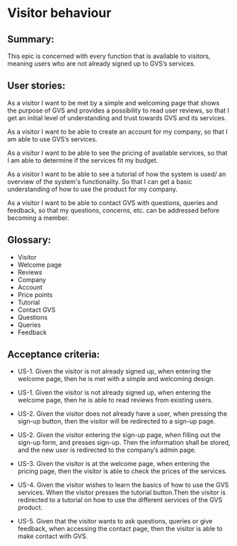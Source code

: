 # Visitor behaviour

## Summary:
This epic is concerned with every function that is available to visitors, meaning users who are not already signed up to GVS’s services. 

## User stories: 
As a visitor I want to be met by a simple and welcoming page that shows the purpose of GVS and provides a possibility to read user reviews, so that I get an initial level of understanding and trust towards GVS and its services. 

As a visitor I want to be able to create an account for my company, so that I am able to use GVS’s services.

As a visitor I want to be able to see the pricing of available services, so that I am able to determine if the services fit my budget.

As a visitor I want to be able to see a tutorial of how the system is used/ an overview of the system's functionality. So that I can get a basic understanding of how to use the product for my company.

As a visitor I want to be able to contact GVS with questions, queries and feedback, so that my questions, concerns, etc. can be addressed before becoming a member. 

## Glossary: 
- Visitor
- Welcome page
- Reviews
- Company
- Account
- Price points
- Tutorial
- Contact GVS
- Questions
- Queries
- Feedback

## Acceptance criteria:
- US-1. Given the visitor is not already signed up, when entering the welcome page, then he is met with a simple and welcoming design.
- US-1. Given the visitor is not already signed up, when entering the welcome page, then he is able to read reviews from existing users.

- US-2. Given the visitor does not already have a user, when pressing the sign-up button, then the visitor will be redirected to a sign-up page.

- US-2. Given the visitor entering the sign-up page, when filling out the sign-up form, and presses sign-up. Then the information shall be stored, and the new user is redirected to the company’s admin page.

- US-3. Given the visitor is at the welcome page, when entering the pricing page, then the visitor is able to check the prices of the services.

- US-4. Given the visitor wishes to learn the basics of how to use the GVS services. When the visitor presses the tutorial button.Then the visitor is redirected to a tutorial on how to use the different services of the GVS product.
 
- US-5. Given that the visitor wants to ask questions, queries or give feedback, when accessing the contact page, then the visitor is able to make contact with GVS.

